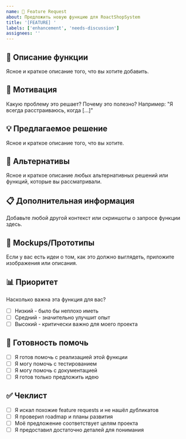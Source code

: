 ```yaml
---
name: 🚀 Feature Request
about: Предложить новую функцию для RoactShopSystem
title: '[FEATURE] '
labels: ['enhancement', 'needs-discussion']
assignees: ''
---
```


## 🚀 Описание функции
Ясное и краткое описание того, что вы хотите добавить.

## 🎯 Мотивация
Какую проблему это решает? Почему это полезно?
Например: "Я всегда расстраиваюсь, когда [...]"

## 💡 Предлагаемое решение
Ясное и краткое описание того, что вы хотите.

## 🔄 Альтернативы
Ясное и краткое описание любых альтернативных решений или функций, которые вы рассматривали.

## 📋 Дополнительная информация
Добавьте любой другой контекст или скриншоты о запросе функции здесь.

## 🎨 Mockups/Прототипы
Если у вас есть идеи о том, как это должно выглядеть, приложите изображения или описания.

## 📊 Приоритет
Насколько важна эта функция для вас?
- [ ] Низкий - было бы неплохо иметь
- [ ] Средний - значительно улучшит опыт
- [ ] Высокий - критически важно для моего проекта

## 🤝 Готовность помочь
- [ ] Я готов помочь с реализацией этой функции
- [ ] Я могу помочь с тестированием
- [ ] Я могу помочь с документацией
- [ ] Я готов только предложить идею

## ✅ Чеклист
- [ ] Я искал похожие feature requests и не нашёл дубликатов
- [ ] Я проверил roadmap и планы развития
- [ ] Моё предложение соответствует целям проекта
- [ ] Я предоставил достаточно деталей для понимания
